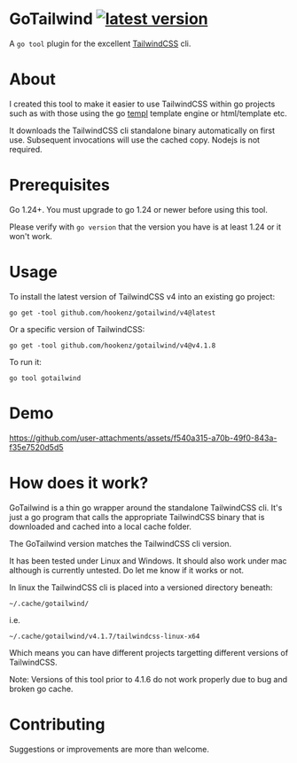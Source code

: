 # GoTailwind   [![latest version](https://img.shields.io/github/v/tag/hookenz/gotailwind?color=%2344cc11&label=Latest%20release&style=for-the-badge)](https://github.com/hookenz/gotailwind/releases/latest)

A `go tool` plugin for the excellent [TailwindCSS](https://tailwindcss.com/) cli.  

# About

I created this tool to make it easier to use TailwindCSS within go projects such as with those using the go [templ](https://templ.guide/) template engine or html/template etc.

It downloads the TailwindCSS cli standalone binary automatically on first use.  Subsequent invocations will use the cached copy.  Nodejs is not required.

# Prerequisites
Go 1.24+.  You must upgrade to go 1.24 or newer before using this tool.

Please verify with `go version` that the version you have is at least 1.24 or it won't work.

# Usage

To install the latest version of TailwindCSS v4 into an existing go project:
```
go get -tool github.com/hookenz/gotailwind/v4@latest
```

Or a specific version of TailwindCSS:
```
go get -tool github.com/hookenz/gotailwind/v4@v4.1.8
```

To run it:
```
go tool gotailwind
```

# Demo

https://github.com/user-attachments/assets/f540a315-a70b-49f0-843a-f35e7520d5d5


# How does it work? 
GoTailwind is a thin go wrapper around the standalone TailwindCSS cli.  It's just a go program that calls the appropriate TailwindCSS 
binary that is downloaded and cached into a local cache folder.

The GoTailwind version matches the TailwindCSS cli version.

It has been tested under Linux and Windows. It should also work under mac although is currently untested. 
Do let me know if it works or not.

In linux the TailwindCSS cli is placed into a versioned directory beneath:
```
~/.cache/gotailwind/
```

i.e.
```
~/.cache/gotailwind/v4.1.7/tailwindcss-linux-x64
```

Which means you can have different projects targetting different versions of TailwindCSS.

Note: Versions of this tool prior to 4.1.6 do not work properly due to bug and broken go cache.  

# Contributing
Suggestions or improvements are more than welcome.
